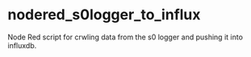 # nodered_s0logger_to_influx
Node Red script for crwling data from the s0 logger and pushing it into influxdb.
